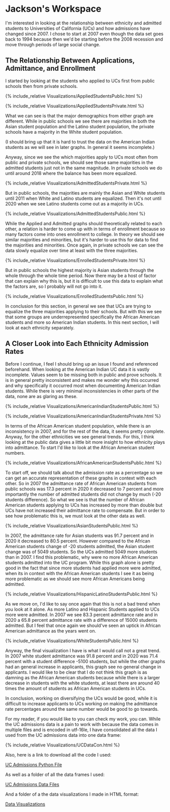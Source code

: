 # Jackson's Workspace


I'm interested in looking at the relationship between ethnicity and admitted students to Universities of California (UCs) and how admissions have changed since 2007. I chose to start at 2007 even though the data set goes back to 1994 because then we'd be starting before the 2008 recession and move through periods of large social change.





## The Relationship Between Applications, Admittance, and Enrollment


I started by looking at the students who applied to UCs first from public schools then from private schools.

{% include_relative Visualizations/AppliedStudentsPublic.html %}

{% include_relative Visualizations/AppliedStudentsPrivate.html %}

What we can see is that the major demographics from either graph are different. While in public schools we see there are majorities in both the Asian student population and the Latino student population, the private schools have a majority in the White student population.

(I should bring up that it is hard to trust the data on the American Indian students as we will see in later graphs. In general it seems incomplete.)

Anyway, since we see the which majorities apply to UCs most often from public and private schools, we should see those same majorities in the admitted students just not in the same magnitude. In private schools we do until around 2018 where the balance has been more equalized.

{% include_relative Visualizations/AdmittedStudentsPrivate.html %}

But in public schools, the majorities are mainly the Asian and White students until 2011 when White and Latino students are equalized. Then it's not until 2020 when we see Latino students come out as a majority in UCs.

{% include_relative Visualizations/AdmittedStudentsPublic.html %}

While the Applied and Admitted graphs should theoretically related to each other, a relation is harder to come up with in terms of enrollment because so many factors come into ones enrollment to college. In theory we should see similar majorities and minorities, but it's harder to use this for data to find the majorities and minorities. Once again, in private schools we can see the data slowly equalize over time at least with the three majorities.

{% include_relative Visualizations/EnrolledStudentsPrivate.html %}

But in  public schools the highest majority is Asian students through the whole through the whole time period. Now there may be a host of factor that can explain why this is, but it is difficult to use this data to explain what the factors are, so I probably will not go into it.
 
{% include_relative Visualizations/EnrolledStudentsPublic.html %}

In conclusion for this section, in general we see that UCs are trying to equalize the three majorities applying to their schools. But with this we see that some groups are underrepresented specifically the African American students and more so American Indian students. In this next section, I will look at each ethnicity separately.

## A Closer Look into Each Ethnicity Admission Rates

Before I continue, I feel I should bring up an issue I found and referenced beforehand. When looking at the American Indian UC data it is vastly incomplete. Values seem to be missing both in public and prove schools. It is in general pretty inconsistent and makes me wonder why this occurred and why specifically it occurred most when documenting American Indian students. While there is very minimal inconsistencies in other parts of the data, none are as glaring as these.

{% include_relative Visualizations/AmericanIndianStudentsPublic.html %}


{% include_relative Visualizations/AmericanIndianStudentsPrivate.html %}


In terms of the African American student population, while there is an inconsistency in 2007, and for the rest of the data, it seems pretty complete. Anyway, for the other ethnicities we see general trends. For this, I think looking at the public data gives a little bit more insight to how ethnicity plays into admittance. To start I'd like to look at the African American student numbers.


{% include_relative Visualizations/AfricanAmericanStudentsPublic.html %}

To start off, we should talk about the admission rate as a percentage so we can get an accurate representation of these graphs in context with each other. So in 2007 the admittance rate of African American students from public schools was 17.3 percent in 2020 it decreased to 7 percent and more importantly the number of admitted students did not change by much (-20 students difference). So what we see is that the number of African American students applying to UCs has increased by more than double but UCs have not increased their admittance rate to compensate. But in order to see how problematic this is, we must look at the other data as well.

{% include_relative Visualizations/AsianStudentsPublic.html %}

In 2007, the admittance rate for Asian students was 91.7 percent and in 2020 it decreased to 80.5 percent. However compared to the African American students change of -20 students admitted, the Asian student change was of 5049 students. So the UCs admitted 5049 more students than in 2007. I find this problematic, why were no more African American students admitted into the UC program. While this graph alone is pretty good in the fact that since more students had applied more were admitted, when its in context with the African American students I see it as being more problematic as we should see more African Americans being admitted.

{% include_relative Visualizations/HispanicLatinoStudentsPublic.html %}

As we move on, I'd like to say once again that this is not a bad trend when you look at it alone. As more Latino and Hispanic Students applied to UCs more were admitted. In 2007 we see 83.3 percent admittance rate and in 2020 a 65.8 percent admittance rate with a difference of 15000 students admitted. But I feel that once again we should've seen an uptick in African American admittance as the years went on.

{% include_relative Visualizations/WhiteStudentsPublic.html %}

Anyway, the final visualization I have is what I would call not a great trend. In 2007 white student admittance was 91.8 percent and in 2020 was 71.4 percent with a student difference -5100 students, but while the other graphs had an general increase in applicants, this graph see no general change in applicants. I would like to be clear that I do not think this graph is as damning as the African American students because while there is a larger decrease in students with the white students, at least there are around 40 times the amount of students as African American students in UCs.

In conclusion, working on diversifying the UCs would be good, while it is difficult to increase applicants to UCs working on making the admittance rate percentages around the same number would be good to go towards.


For my reader, if you would like to you can check my work, you can. While the UC admissions data is a pain to work with because the data comes in multiple files and is encoded in utf-16le, I have consolidated all the data I used from the UC admissions data into one data frame:

{% include_relative Visualizations/UCDataCon.html %}

Also, here is a link to download all the code I used:

[UC Admissions Python File](https://drive.google.com/file/d/1E6izir4fjy9AapawBEvNEvForzPyTJct/view?usp=sharing)

As well as a folder of all the data frames I used:

[UC Admissions Data Files](https://drive.google.com/file/d/1khTUOeadGzKHnIAH9RYK9qq-trh-6jU6/view?usp=sharing)

And a folder of a the data visualizations I made in HTML format:

[Data Visualizations](https://drive.google.com/file/d/1DdoVO8G2ec8y2IQxbcByM-TQ6QqoBcTi/view?usp=sharing)